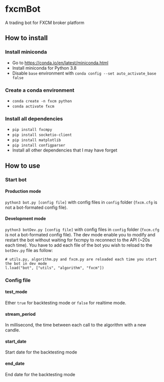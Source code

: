 # fxcmBot
A trading bot for FXCM broker platform

## How to install
### Install miniconda
- Go to https://conda.io/en/latest/miniconda.html
- Install miniconda for Python 3.8
- Disable `base` environment with `conda config --set auto_activate_base false`
### Create a conda environment
- `conda create -n fxcm python`
- `conda activate fxcm`
### Install all dependencies
- `pip install fxcmpy`
- `pip install socketio-client`
- `pip install matplotlib`
- `pip install configparser`
- Install all other dependencies that I may have forget

## How to use
### Start bot
#### Production mode
`python3 bot.py [config file]` with config files in `config` folder (`fxcm.cfg` is not a bot-formated config file).

#### Development mode
`python3 botDev.py [config file]` with config files in `config` folder (`fxcm.cfg` is not a bot-formated config file).
The dev mode enable you to modify and restart the bot without waiting for fxcmpy to reconnect to the API (~20s each time).
You have to add each file of the bot you wish to reload to the `botDev.py` file as follow:
```
# utils.py, algorithm.py and fxcm.py are reloaded each time you start the bot in dev mode
l.load("bot", ["utils", "algorithm", "fxcm"])
```

### Config file
#### test_mode
Ether `true` for backtesting mode or `false` for realtime mode. 
#### stream_period
In millisecond, the time between each call to the algorithm with a new candle.
#### start_date
Start date for the backtesting mode
#### end_date
End date for the backtesting mode
